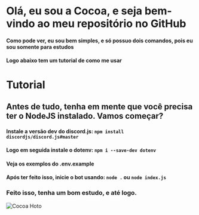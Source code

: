 # Olá, eu sou a Cocoa, e seja bem-vindo ao meu repositório no GitHub
#### Como pode ver, eu sou bem simples, e só possuo dois comandos, pois eu sou somente para estudos
#### Logo abaixo tem um tutorial de como me usar

# Tutorial
## Antes de tudo, tenha em mente que você precisa ter o NodeJS instalado. Vamos começar?

#### Instale a versão dev do discord.js: ``npm install discordjs/discord.js#master``
#### Logo em seguida instale o dotenv: ``npm i --save-dev dotenv``
#### Veja os exemplos do .env.example
#### Após ter feito isso, inicie o bot usando: ``node .`` ou ``node index.js``

### Feito isso, tenha um bom estudo, e até logo.

![Cocoa Hoto](https://repository-images.githubusercontent.com/213796914/e4822480-ea23-11e9-81b1-9e7ed142f4c5)